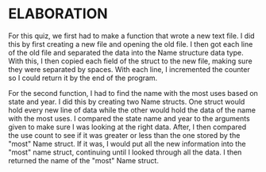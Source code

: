 # ELABORATION

For this quiz, we first had to make a function that wrote a new text file. I did this by first creating a new file and opening the old file. I then got each line of the old file and separated the data into the Name structure data type. With this, I then copied each field of the struct to the new file, making sure they were separated by spaces. With each line, I incremented the counter so I could return it by the end of the program.

For the second function, I had to find the name with the most uses based on state and year. I did this by creating two Name structs. One struct would hold every new line of data while the other would hold the data of the name with the most uses. I compared the state name and year to the arguments given to make sure I was looking at the right data. After, I then compared the use count to see if it was greater or less than the one stored by the "most" Name struct. If it was, I would put all the new information into the "most" name struct, continuing until I looked through all the data. I then returned the name of the "most" Name struct.